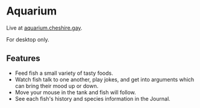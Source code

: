 # Aquarium

Live at [aquarium.cheshire.gay](https://aquarium.cheshire.gay). 

For desktop only. 

## Features

- Feed fish a small variety of tasty foods.
- Watch fish talk to one another, play jokes, and get into arguments which can bring their mood up or down.
- Move your mouse in the tank and fish will follow. 
- See each fish's history and species information in the Journal. 
